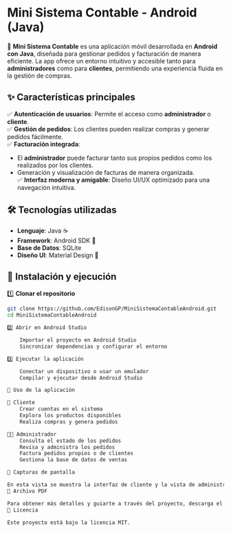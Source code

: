 # **Mini Sistema Contable - Android (Java)**

🚀 **Mini Sistema Contable** es una aplicación móvil desarrollada en **Android con Java**, diseñada para gestionar pedidos y facturación de manera eficiente. La app ofrece un entorno intuitivo y accesible tanto para **administradores** como para **clientes**, permitiendo una experiencia fluida en la gestión de compras.

## ✨ **Características principales**

✅ **Autenticación de usuarios**: Permite el acceso como **administrador** o **cliente**.  
✅ **Gestión de pedidos**: Los clientes pueden realizar compras y generar pedidos fácilmente.  
✅ **Facturación integrada**:  
   - El **administrador** puede facturar tanto sus propios pedidos como los realizados por los clientes.  
   - Generación y visualización de facturas de manera organizada.  
✅ **Interfaz moderna y amigable**: Diseño UI/UX optimizado para una navegación intuitiva.

## 🛠 **Tecnologías utilizadas**

- **Lenguaje**: Java ☕  
- **Framework**: Android SDK 📱  
- **Base de Datos**: SQLite 
- **Diseño UI**: Material Design 🎨  

## 🚀 **Instalación y ejecución**

1️⃣ **Clonar el repositorio**  
```sh
git clone https://github.com/EdisonGP/MiniSistemaContableAndroid.git
cd MiniSistemaContableAndroid

2️⃣ Abrir en Android Studio

    Importar el proyecto en Android Studio
    Sincronizar dependencias y configurar el entorno

3️⃣ Ejecutar la aplicación

    Conectar un dispositivo o usar un emulador
    Compilar y ejecutar desde Android Studio

📌 Uso de la aplicación

👤 Cliente
    Crear cuentas en el sistema
    Explora los productos disponibles
    Realiza compras y genera pedidos

👨‍💼 Administrador
    Consulta el estado de los pedidos
    Revisa y administra los pedidos
    Factura pedidos propios o de clientes
    Gestiona la base de datos de ventas

📸 Capturas de pantalla

En esta vista se muestra la interfaz de cliente y la vista de administrador en un solo vistazo.
📜 Archivo PDF

Para obtener más detalles y guiarte a través del proyecto, descarga el PDF del Proyecto 📄.
📜 Licencia

Este proyecto está bajo la licencia MIT.
